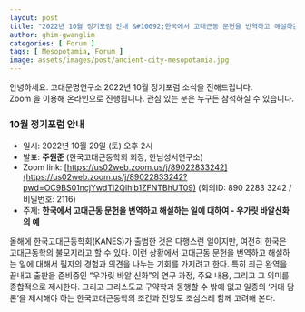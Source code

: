 ```yaml
---
layout: post
title: "2022년 10월 정기포럼 안내 &#10092;한국에서 고대근동 문헌을 번역하고 해설하는 일에 대하여 - 우가릿 바알신화의 예&#10093;"
author: ghim-gwanglim
categories: [ Forum ]
tags: [ Mesopotamia, Forum ]
image: assets/images/post/ancient-city-mesopotamia.jpg
---
```


안녕하세요. 고대문명연구소 2022년 10월 정기포럼 소식을 전해드립니다.<br> 
Zoom 을 이용해 온라인으로 진행됩니다. 관심 있는 분은 누구든 참석하실 수 있습니다. 

### 10월 정기포럼 안내
- 일시: 2022년 10월 29일 (토) 오후 2시
- 발표: __주원준__ (한국고대근동학회 회장, 한님성서연구소)
- Zoom link: [https://us02web.zoom.us/j/89022833242](https://us02web.zoom.us/j/89022833242?pwd=OC9BS01ncjYwdTl2Qlhlb1ZFNTBhUT09)
  (회의ID: 890 2283 3242 / 비밀번호: 2116)
- 주제: __한국에서 고대근동 문헌을 번역하고 해설하는 일에 대하여 - 우가릿 바알신화의 예__

올해에 한국고대근동학회(KANES)가 출범한 것은 다행스런 일이지만, 여전히 한국은 고대근동학의 불모지라고 할 수 있다. 이런 상황에서 고대근동 문헌을 번역하고 해설하는 일에 대해서 필자의 경험과 의견을 나누는 기회를 가지려고 한다. 특히 최근 완역을 끝내고 출판을 준비중인 “우가릿 바알 신화”의 연구 과정, 주요 내용, 그리고 그 의미를 종합적으로 제시한다. 그리고 그리스도교 구약학과 동행할 수 밖에 없고 일종의 ‘거대 담론’을 제시해야 하는 한국고대근동학의 조건과 전망도 조심스레 함께 고려해 본다.
